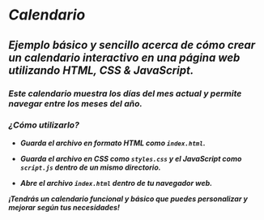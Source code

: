# _Calendario_

## **_Ejemplo básico y sencillo acerca de cómo crear un calendario interactivo en una página web utilizando HTML, CSS & JavaScript._**

### **_Este calendario muestra los días del mes actual y permite navegar entre los meses del año._**

### **_¿Cómo utilizarlo?_**

- **_Guarda el archivo en formato HTML como ```index.html```._**
  
- **_Guarda el archivo en CSS como ```styles.css``` y el JavaScript como ```script.js``` dentro de un mismo directorio._**
  
- **_Abre el archivo ```index.html``` dentro de tu navegador web._**
  
**_¡Tendrás un calendario funcional y básico que puedes personalizar y mejorar según tus necesidades!_**
